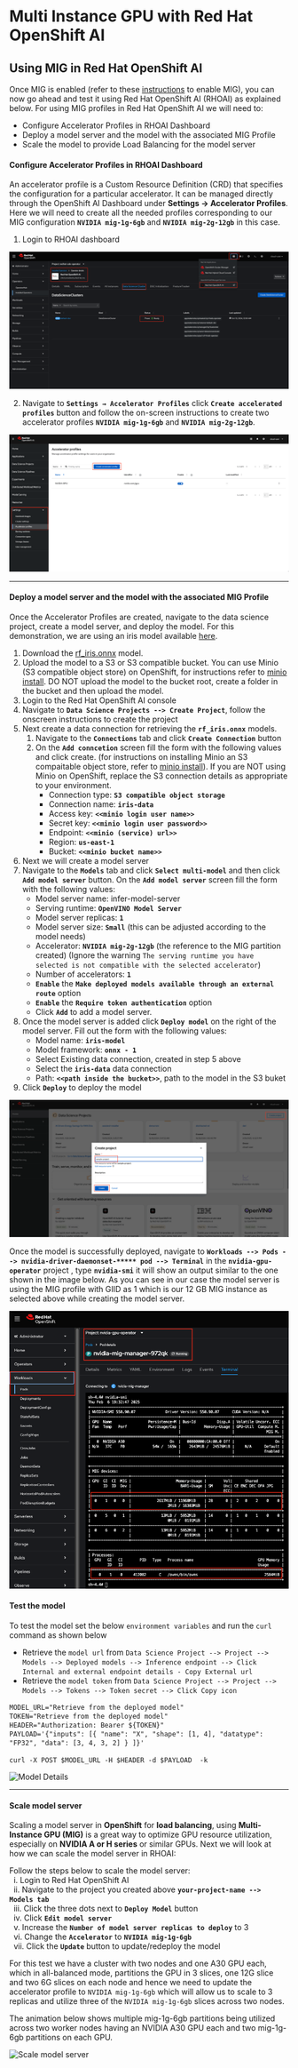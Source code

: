 # Multi Instance GPU with Red Hat OpenShift AI

## Using MIG in Red Hat OpenShift AI
Once MIG is enabled (refer to these [instructions](https://github.com/rohitralhan/RHOAI-NVIDIA-MIG-GPU/blob/main/README.md) to enable MIG), you can now go ahead and test it using Red Hat OpenShift AI (RHOAI) as explained below.
For using MIG profiles in Red Hat OpenShift AI we will need to:

 - Configure Accelerator Profiles in RHOAI Dashboard
 - Deploy a model server and the model with the associated MIG Profile
 - Scale the model to provide Load Balancing for the model server

#### Configure Accelerator Profiles in RHOAI Dashboard
An accelerator profile is a Custom Resource Definition (CRD) that specifies the configuration for a particular accelerator. It can be managed directly through the OpenShift AI Dashboard under **Settings → Accelerator Profiles**. Here we will need to create all the needed profiles corresponding to our MIG configuration **```NVIDIA mig-1g-6gb```** and **```NVIDIA mig-2g-12gb```** in this case.

 1. Login to RHOAI dashboard
 
![Login to RHOAI](https://raw.githubusercontent.com/rohitralhan/MIG-with-RHOAI/refs/heads/main/images/RHOAILoginOut.gif)

 2. Navigate to **`Settings → Accelerator Profiles`** click **`Create accelerated profiles`** button and follow the on-screen instructions to create two accelerator profiles **```NVIDIA mig-1g-6gb```** and **```NVIDIA mig-2g-12gb```**.

![Accelerator Profiles](https://raw.githubusercontent.com/rohitralhan/MIG-with-RHOAI/refs/heads/main/images/CreateAccProfileOut.gif)

---
#### Deploy a model server and the model with the associated MIG Profile
Once the Accelerator Profiles are created, navigate to the data science project, create a model server, and deploy the model. 
For this demonstration, we are using an iris model available [here](https://github.com/rohitralhan/MIG-with-RHOAI/raw/refs/heads/main/models/rf_iris.onnx). 

 1. Download the [rf_iris.onnx](https://github.com/rohitralhan/MIG-with-RHOAI/raw/refs/heads/main/models/rf_iris.onnx) model.
 2. Upload the model to a S3 or S3 compatible bucket. You can use Minio (S3 compatible object store) on OpenShift, for instructions refer to [minio install](https://ai-on-openshift.io/tools-and-applications/minio/minio/). DO NOT upload the model to the bucket root, create a folder in the bucket and then upload the model.
 3. Login to the Red Hat OpenShift AI console 
 4. Navigate to **`Data Science Projects --> Create Project`**, follow the onscreen instructions to create the project
 5. Next create a data connection for retrieving the **`rf_iris.onnx`** models.
	 1. Navigate to the **`Connections`** tab and click **`Create Connection`** button
	 2. On the **`Add conncetion`** screen fill the form with the following values and click create. (for instructions on installing Minio an S3 compaitable object store, refer to [minio install](https://ai-on-openshift.io/tools-and-applications/minio/minio/)). If you are NOT using Minio on OpenShift, replace the S3 connection details as appropriate to your environment.
		- Connection type: **`S3 compatible object storage`**
		- Connection name: **`iris-data`**
		- Access key: **`<<minio login user name>>`**
		- Secret key: **`<<minio login user password>>`**
		- Endpoint: **`<<minio (service) url>>`**
		- Region: **`us-east-1`**
		- Bucket: **`<<minio bucket name>>`**
 6. Next we will create a model server 
 7. Navigate to the **`Models`** tab and click **`Select multi-model`** and then click **`Add model server`** button. On the **`Add model server`** screen fill the form with the following values:
	- Model server name: infer-model-server
	- Serving runtime: **`OpenVINO Model Server`**
	- Model server replicas: **`1`**
	- Model server size: **`Small`** (this can be adjusted according to the model needs)
	- Accelerator: **`NVIDIA mig-2g-12gb`** (the reference to the MIG partition created) (Ignore the warning `The serving runtime you have selected is not compatible with the selected accelerator`)
	- Number of accelerators: **`1`**
	- **`Enable`** the **`Make deployed models available through an external route`** option
	- **`Enable`** the **`Require token authentication`** option
 	- Click **```Add```** to add a model server.
 8. Once the model server is added click **`Deploy model`** on the right of the model server. Fill out the form with the following values:
	- Model name:  **`iris-model`**
	- Model framework:  **`onnx - 1`**
	- Select  Existing data connection, created in step 5 above
	- Select the  **`iris-data`**  data connection
	- Path:  **`<<path inside the bucket>>`**, path to the model in the S3 buket
9. Click **`Deploy`** to deploy the model

![Model Deployment](https://raw.githubusercontent.com/rohitralhan/MIG-with-RHOAI/refs/heads/main/images/DeployOut.gif)

Once the model is successfully deployed, navigate to  **```Workloads --> Pods --> nvidia-driver-daemonset-***** pod --> Terminal```** in the **```nvidia-gpu-operator```** project ,  type **```nvidia-smi```** it will show an output similar to the one shown in the image below. As you can see in our case the model server is using the MIG profile with GIID as 1 which is our 12 GB MIG instance as selected above while creating the model server.

![NVIDIA SMI Output](https://raw.githubusercontent.com/rohitralhan/MIG-with-RHOAI/refs/heads/main/images/NvidiaMig-2g.png)

#### Test the model

To test the model set the below `environment variables` and run the `curl` command as shown below

- Retrieve the `model url` from `Data Science Project --> Project --> Models --> Deployed models --> Inference endpoint --> Click Internal and external endpoint details - Copy External url`
- Retrieve the `model token` from `Data Science Project --> Project --> Models --> Tokens --> Token secret --> Click Copy icon`

```
MODEL_URL="Retrieve from the deployed model" 
TOKEN="Retrieve from the deployed model"
HEADER="Authorization: Bearer ${TOKEN}"
PAYLOAD='{"inputs": [{ "name": "X", "shape": [1, 4], "datatype": "FP32", "data": [3, 4, 3, 2] } ]}'
```

```curl -X POST $MODEL_URL -H $HEADER -d $PAYLOAD  -k```


![Model Details](https://raw.githubusercontent.com/rohitralhan/MIG-with-RHOAI/refs/heads/main/images/model-details.gif)

---
#### Scale model server
Scaling a model server in **OpenShift** for **load balancing**, using **Multi-Instance GPU (MIG)** is a great way to optimize GPU resource utilization, especially on **NVIDIA  A or H series** or similar GPUs. Next we will look at how we can scale the model server in RHOAI:

Follow the steps below to scale the model server:<BR>
&nbsp;&nbsp;i. Login to Red Hat OpenShift AI<BR>
&nbsp;&nbsp;ii. Navigate to the project you created above **```your-project-name --> Models tab```**<BR>
&nbsp;&nbsp;iii. Click the three dots next to **```Deploy Model```** button<BR>
&nbsp;&nbsp;iv. Click **```Edit model server```**<BR>
&nbsp;&nbsp;v. Increase the **```Number of model server replicas to deploy```** to 3<BR>
&nbsp;&nbsp;vi. Change the **```Accelerator```** to **```NVIDIA mig-1g-6gb```**<BR>
&nbsp;&nbsp;vii. Click the **```Update```** button to update/redeploy the model<BR>

For this test we have a cluster with two nodes and one A30 GPU each, which in all-balanced mode, partitions the GPU in 3 slices, one 12G slice and two 6G slices on each node and hence we need to update the accelerator profile to `NVIDIA mig-1g-6gb` which will allow us to scale to 3 replicas and utilize three of the `NVIDIA mig-1g-6gb` slices across two nodes.

The animation below shows multiple mig-1g-6gb partitions being utilized across two worker nodes having an NVIDIA A30 GPU each and two mig-1g-6gb partitions on each GPU.

![Scale model server](https://raw.githubusercontent.com/rohitralhan/MIG-with-RHOAI/refs/heads/main/images/ScaleDeployOut.gif)

